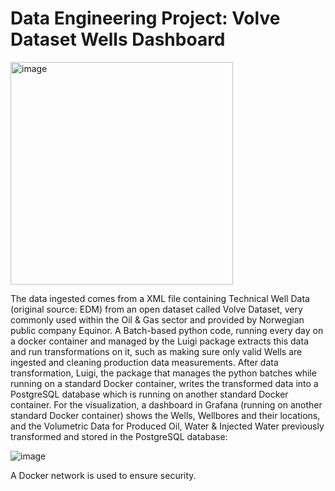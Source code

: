 # Data Engineering Project: Volve Dataset Wells Dashboard

<img width="356" alt="image" src="https://user-images.githubusercontent.com/89973885/163265110-8570641c-825e-4de7-82c2-8b7fb55327fd.png">

The data ingested comes from a XML file containing Technical Well Data (original source: EDM) from an open dataset called Volve Dataset, very commonly used within the Oil & Gas sector and provided by Norwegian public company Equinor. 
A Batch-based python code, running every day on a docker container and managed by the Luigi package extracts this data and run transformations on it, such as making sure only valid Wells are ingested and cleaning production data measurements.
After data transformation, Luigi, the package that manages the python batches while running on a standard Docker container, writes the transformed data into a PostgreSQL database which is running on another standard Docker container.
For the visualization, a dashboard in Grafana (running on another standard Docker container) shows the Wells, Wellbores and their locations, and the Volumetric Data for Produced Oil, Water & Injected Water previously transformed and stored in the PostgreSQL database:

<img alt="image" src="https://user-images.githubusercontent.com/89973885/166163284-a914ac1c-56a7-462b-a25a-d61c3d54e6dc.png">

A Docker network is used to ensure security.

